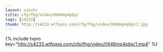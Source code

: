 ```yaml
--- 
layout: sieutv
title: cfp/fhg/video/0946mp4pbp/
tags: [s4233]
thumb: http://s4233.wtfpass.com/cfp/fhg/video/0946mp4pbp/1.jpg
---
```

{% include tvpro key="http://s4233.wtfpass.com/cfp/fhg/video/0946mp4pbp/1.mp4" %} 
